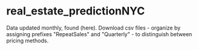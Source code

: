 # real_estate_predictionNYC

Data updated monthly, found (here). Download csv files - organize by assigning prefixes "RepeatSales" and "Quarterly" - to distinguish between pricing methods.